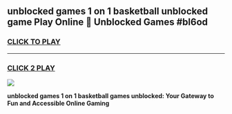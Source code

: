 
## unblocked games 1 on 1 basketball unblocked game Play Online 👋 Unblocked Games #bl6od
<h3>
<a href="https://premium.freeplayer.one?title=unblocked_games_1_on_1_basketball&ref=21F">CLICK TO PLAY</a></h3>
<hr>

<h3>
<a href="https://premium.freeplayer.one?title=unblocked_games_1_on_1_basketball&ref=21F">CLICK 2 PLAY</a>
  
</h3>

<a href="https://premium.freeplayer.one?title=unblocked_games_1_on_1_basketball&ref=21F/"><img src="https://clearcache.store/games.png"></a>


**unblocked games 1 on 1 basketball games unblocked: Your Gateway to Fun and Accessible Online Gaming**
